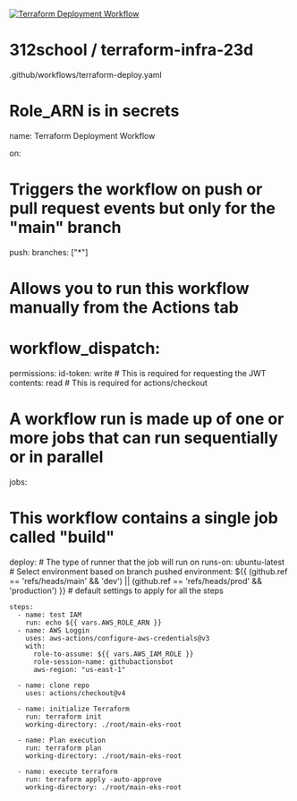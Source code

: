 [![Terraform Deployment Workflow](https://github.com/312school/terraform-infra-23d-vss/actions/workflows/terraform-deploy.yaml/badge.svg)](https://github.com/312school/terraform-infra-23d-vss/actions/workflows/terraform-deploy.yaml)
# 312school / terraform-infra-23d


.github/workflows/terraform-deploy.yaml

# Role_ARN is in secrets

name: Terraform Deployment Workflow

on:
  # Triggers the workflow on push or pull request events but only for the "main" branch
  push:
    branches: ["*"]

  # Allows you to run this workflow manually from the Actions tab
  # workflow_dispatch:

permissions:
  id-token: write # This is required for requesting the JWT
  contents: read  # This is required for actions/checkout

# A workflow run is made up of one or more jobs that can run sequentially or in parallel
jobs:
  # This workflow contains a single job called "build"
  deploy:
    # The type of runner that the job will run on
    runs-on: ubuntu-latest
    # Select environment based on branch pushed
    environment: ${{ (github.ref == 'refs/heads/main' && 'dev') || (github.ref == 'refs/heads/prod' && 'production') }}
    # default settings to apply for all the steps

    steps:
      - name: test IAM
        run: echo ${{ vars.AWS_ROLE_ARN }}
      - name: AWS Loggin
        uses: aws-actions/configure-aws-credentials@v3
        with:
          role-to-assume: ${{ vars.AWS_IAM_ROLE }}
          role-session-name: githubactionsbot 
          aws-region: "us-east-1"
      
      - name: clone repo 
        uses: actions/checkout@v4

      - name: initialize Terraform
        run: terraform init 
        working-directory: ./root/main-eks-root

      - name: Plan execution
        run: terraform plan
        working-directory: ./root/main-eks-root

      - name: execute terraform
        run: terraform apply -auto-approve
        working-directory: ./root/main-eks-root
